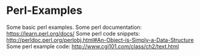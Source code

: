 # Perl-Examples
Some basic perl examples.
Some perl documentation: https://learn.perl.org/docs/
Some perl code snippets: http://perldoc.perl.org/perlobj.html#An-Object-is-Simply-a-Data-Structure
Some perl example code: http://www.cgi101.com/class/ch2/text.html
